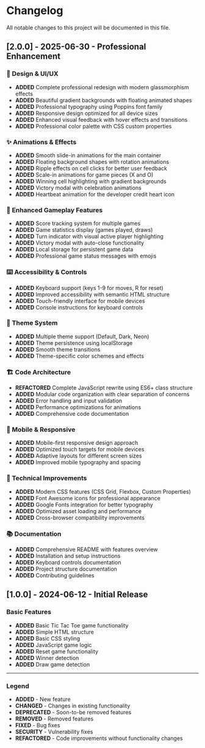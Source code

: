 # Changelog

All notable changes to this project will be documented in this file.

## [2.0.0] - 2025-06-30 - Professional Enhancement

### 🎨 Design & UI/UX
- **ADDED** Complete professional redesign with modern glassmorphism effects
- **ADDED** Beautiful gradient backgrounds with floating animated shapes
- **ADDED** Professional typography using Poppins font family
- **ADDED** Responsive design optimized for all device sizes
- **ADDED** Enhanced visual feedback with hover effects and transitions
- **ADDED** Professional color palette with CSS custom properties

### ✨ Animations & Effects
- **ADDED** Smooth slide-in animations for the main container
- **ADDED** Floating background shapes with rotation animations
- **ADDED** Ripple effects on cell clicks for better user feedback
- **ADDED** Scale-in animations for game pieces (X and O)
- **ADDED** Winning cell highlighting with gradient backgrounds
- **ADDED** Victory modal with celebration animations
- **ADDED** Heartbeat animation for the developer credit heart icon

### 🎯 Enhanced Gameplay Features
- **ADDED** Score tracking system for multiple games
- **ADDED** Game statistics display (games played, draws)
- **ADDED** Turn indicator with visual active player highlighting
- **ADDED** Victory modal with auto-close functionality
- **ADDED** Local storage for persistent game data
- **ADDED** Professional game status messages with emojis

### ⌨️ Accessibility & Controls
- **ADDED** Keyboard support (keys 1-9 for moves, R for reset)
- **ADDED** Improved accessibility with semantic HTML structure
- **ADDED** Touch-friendly interface for mobile devices
- **ADDED** Console instructions for keyboard controls

### 🎨 Theme System
- **ADDED** Multiple theme support (Default, Dark, Neon)
- **ADDED** Theme persistence using localStorage
- **ADDED** Smooth theme transitions
- **ADDED** Theme-specific color schemes and effects

### 🏗️ Code Architecture
- **REFACTORED** Complete JavaScript rewrite using ES6+ class structure
- **ADDED** Modular code organization with clear separation of concerns
- **ADDED** Error handling and input validation
- **ADDED** Performance optimizations for animations
- **ADDED** Comprehensive code documentation

### 📱 Mobile & Responsive
- **ADDED** Mobile-first responsive design approach
- **ADDED** Optimized touch targets for mobile devices
- **ADDED** Adaptive layouts for different screen sizes
- **ADDED** Improved mobile typography and spacing

### 🔧 Technical Improvements
- **ADDED** Modern CSS features (CSS Grid, Flexbox, Custom Properties)
- **ADDED** Font Awesome icons for professional appearance
- **ADDED** Google Fonts integration for better typography
- **ADDED** Optimized asset loading and performance
- **ADDED** Cross-browser compatibility improvements

### 📚 Documentation
- **ADDED** Comprehensive README with features overview
- **ADDED** Installation and setup instructions
- **ADDED** Keyboard controls documentation
- **ADDED** Project structure documentation
- **ADDED** Contributing guidelines

## [1.0.0] - 2024-06-12 - Initial Release

### Basic Features
- **ADDED** Basic Tic Tac Toe game functionality
- **ADDED** Simple HTML structure
- **ADDED** Basic CSS styling
- **ADDED** JavaScript game logic
- **ADDED** Reset game functionality
- **ADDED** Winner detection
- **ADDED** Draw game detection

---

### Legend
- **ADDED** - New feature
- **CHANGED** - Changes in existing functionality
- **DEPRECATED** - Soon-to-be removed features
- **REMOVED** - Removed features
- **FIXED** - Bug fixes
- **SECURITY** - Vulnerability fixes
- **REFACTORED** - Code improvements without functionality changes